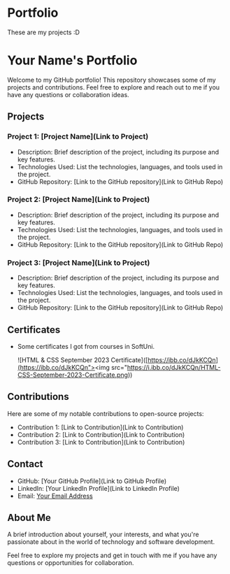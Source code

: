 # Portfolio
These are my projects :D

# Your Name's Portfolio

Welcome to my GitHub portfolio! This repository showcases some of my projects and contributions. Feel free to explore and reach out to me if you have any questions or collaboration ideas.

## Projects

### Project 1: [Project Name](Link to Project)
- Description: Brief description of the project, including its purpose and key features.
- Technologies Used: List the technologies, languages, and tools used in the project.
- GitHub Repository: [Link to the GitHub repository](Link to GitHub Repo)

### Project 2: [Project Name](Link to Project)
- Description: Brief description of the project, including its purpose and key features.
- Technologies Used: List the technologies, languages, and tools used in the project.
- GitHub Repository: [Link to the GitHub repository](Link to GitHub Repo)

### Project 3: [Project Name](Link to Project)
- Description: Brief description of the project, including its purpose and key features.
- Technologies Used: List the technologies, languages, and tools used in the project.
- GitHub Repository: [Link to the GitHub repository](Link to GitHub Repo)

## Certificates

- Some certificates I got from courses in SoftUni.

  ![HTML & CSS September 2023 Certificate]([https://ibb.co/dJkKCQn](https://ibb.co/dJkKCQn"><img src="https://i.ibb.co/dJkKCQn/HTML-CSS-September-2023-Certificate.png))

## Contributions

Here are some of my notable contributions to open-source projects:

- Contribution 1: [Link to Contribution](Link to Contribution)
- Contribution 2: [Link to Contribution](Link to Contribution)
- Contribution 3: [Link to Contribution](Link to Contribution)

## Contact

- GitHub: [Your GitHub Profile](Link to GitHub Profile)
- LinkedIn: [Your LinkedIn Profile](Link to LinkedIn Profile)
- Email: [Your Email Address](mailto:youremail@example.com)

## About Me

A brief introduction about yourself, your interests, and what you're passionate about in the world of technology and software development.

Feel free to explore my projects and get in touch with me if you have any questions or opportunities for collaboration.
